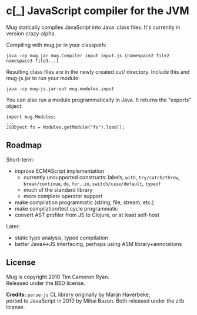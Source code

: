 c[_] JavaScript compiler for the JVM
====================================

Mug statically compiles JavaScript into Java .class files.
It's currently in version crazy-alpha.

Compiling with mug.jar in your classpath:

	java -cp mug.jar mug.Compiler input input.js [namespace2 file2 namespace3 file3...]
	
Resulting class files are in the newly created out/ directory.
Include this and mug-js.jar to run your module:

    java -cp mug-js.jar:out mug.modules.input

You can also run a module programmatically in Java. It returns
the "exports" object:

    import mug.Modules;
    ...
    JSObject fs = Modules.getModule("fs").load();

Roadmap
-------

Short-term:

* improve ECMAScript implementation
  * currently unsupported constructs: labels, `with`, `try/catch/throw`, `break/continue`, `do`, `for`...`in`, `switch/case/default`, `typeof`
  * much of the standard library
  * more complete operator support
* make compilation programmatic (string, file, stream, etc.)
* make compilation/test cycle programmatic
* convert AST profiler from JS to Clojure, or at least self-host

Later:

* static type analysis, typed compilation
* better Java<->JS interfacing, perhaps using ASM library+annotations

License
-------

Mug is copyright 2010 Tim Cameron Ryan.  
Released under the BSD license.

**Credits:**
`parse-js` CL library originally by Marijn Haverbeke,  
ported to JavaScript in 2010 by Mihai Bazon.
Both released under the zlib license.

